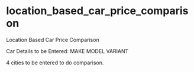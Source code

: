location_based_car_price_comparison
===================================

Location Based Car Price Comparison  

Car Details to be Entered:
MAKE
MODEL
VARIANT

4 cities to be entered to do comparison.
